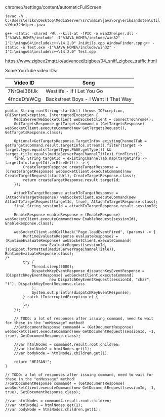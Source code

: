 chrome://settings/content/automaticFullScreen

`javac -h . C:\Users\eriks\Desktop\MediaServer\src\main\java\org\eriksandsten\utils\Win32Helper.java`

`g++ -static -shared -Wl,--kill-at -fPIC -o win32helper.dll -I"%JAVA_HOME%/include" -I"%JAVA_HOME%/include/win32" -I"C:\mingw64\include\c++\14.2.0" JniUtils.cpp WindowFinder.cpp`
`g++ -static -o Test.exe -I"%JAVA_HOME%/include/win32" -I"C:\mingw64\include\c++\14.2.0" Test.cpp`

https://www.zigbee2mqtt.io/advanced/zigbee/04_sniff_zigbee_traffic.html

Some YouTube video IDs:

| Video ID    | Song                                 |
| ----------- | ------------------------------------ |
| 7NrQei36fJk | Westlife - If I Let You Go           |
| 4fndeDfaWCg | Backstreet Boys - I Want It That Way |

```
public String run(String startUrl) throws IOException, URISyntaxException, InterruptedException {
    MediaServerWebSocketClient webSocketClient = connectToChrome();
    GetTargetsResponse getTargetsCommand = (GetTargetsResponse) webSocketClient.executeCommand(new GetTargetsRequest(), GetTargetsResponse.class);

    Optional<GetTargetsResponse.TargetInfo> existingChannelTab = getTargetsCommand.result.targetInfos.stream().filter(target -> target.type.equals(TargetType.PAGE.getType()) && target.title.equals(mediaServerPageChannelTitle)).findFirst();
    final String targetId = existingChannelTab.map(targetInfo -> targetInfo.targetId).orElseGet(() -> {
        CreateTargetResponse createTargetResponse = (CreateTargetResponse) webSocketClient.executeCommand(new CreateTargetRequest(startUrl), CreateTargetResponse.class);
        return createTargetResponse.result.targetId;
    });

    AttachToTargetResponse attachToTargetResponse = (AttachToTargetResponse) webSocketClient.executeCommand(new AttachToTargetRequest(targetId, true), AttachToTargetResponse.class);
    final String sessionId = attachToTargetResponse.result.sessionId;

    EnableResponse enableResponse = (EnableResponse) webSocketClient.executeCommand(new EnableRequest(sessionId), EnableResponse.class);

    webSocketClient.addCallback("Page.loadEventFired", (params) -> {
        RuntimeEvaluateResponse evaluateResponse2 = (RuntimeEvaluateResponse) webSocketClient.executeCommand(
                new EvaluateRequest(sessionId, jsSnippet.formatted(mediaServerPageChannelTitle)), RuntimeEvaluateResponse.class);
/*
        try {
            Thread.sleep(5000);
            DispatchKeyEventResponse dispatchKeyEventResponse = (DispatchKeyEventResponse) webSocketClient.executeCommand(
                    new DispatchKeyEventRequest(sessionId, "char", "f"), DispatchKeyEventResponse.class
            );
            System.out.println(dispatchKeyEventResponse);
        } catch (InterruptedException e) {

        }*/
    });

    // TODO: a lot of responses after issuing command, need to wait for these in the "onMessage" method!
    //GetDocumentResponse command4 = (GetDocumentResponse) webSocketClient.executeCommand(new GetDocumentRequest(sessionId, -1, true), GetDocumentResponse.class);

    //var htmlNodes = command4.result.root.children;
    //var htmlNode2 = htmlNodes.get(1);
    //var bodyNode = htmlNode2.children.get(1);

    return "HEJSAN!";
}
```
```
// TODO: a lot of responses after issuing command, need to wait for these in the "onMessage" method!
//GetDocumentResponse command4 = (GetDocumentResponse) webSocketClient.executeCommand(new GetDocumentRequest(sessionId, -1, true), GetDocumentResponse.class);

//var htmlNodes = command4.result.root.children;
//var htmlNode2 = htmlNodes.get(1);
//var bodyNode = htmlNode2.children.get(1);
```
